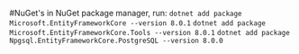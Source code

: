 #NuGet's
in NuGet package manager, run:
`dotnet add package Microsoft.EntityFrameworkCore --version 8.0.1`
`dotnet add package Microsoft.EntityFrameworkCore.Tools --version 8.0.1`
`dotnet add package Npgsql.EntityFrameworkCore.PostgreSQL --version 8.0.0`